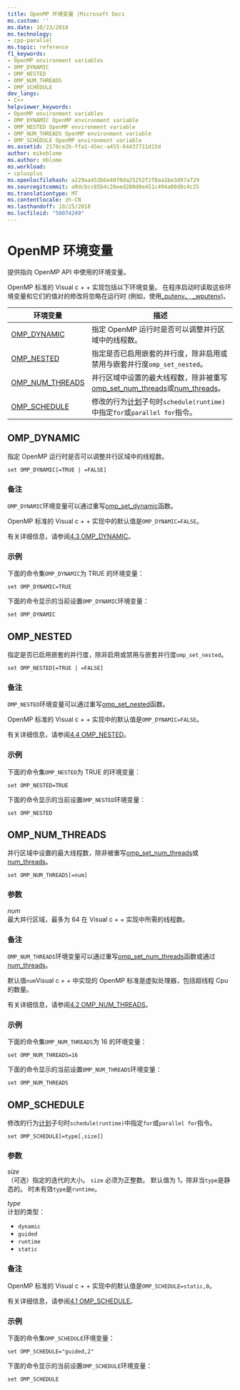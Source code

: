 ```yaml
---
title: OpenMP 环境变量 |Microsoft Docs
ms.custom: ''
ms.date: 10/23/2018
ms.technology:
- cpp-parallel
ms.topic: reference
f1_keywords:
- OpenMP environment variables
- OMP_DYNAMIC
- OMP_NESTED
- OMP_NUM_THREADS
- OMP_SCHEDULE
dev_langs:
- C++
helpviewer_keywords:
- OpenMP environment variables
- OMP_DYNAMIC OpenMP environment variable
- OMP_NESTED OpenMP environment variable
- OMP_NUM_THREADS OpenMP environment variable
- OMP_SCHEDULE OpenMP environment variable
ms.assetid: 2178ce2b-ffa1-45ec-a455-64437711d15d
author: mikeblome
ms.author: mblome
ms.workload:
- cplusplus
ms.openlocfilehash: a229aa453b6e40f0da25252f2f8aa1be3d97a729
ms.sourcegitcommit: a9dcbcc85b4c28eed280d8e451c494a00d8c4c25
ms.translationtype: MT
ms.contentlocale: zh-CN
ms.lasthandoff: 10/25/2018
ms.locfileid: "50074249"
---
```

# <a name="openmp-environment-variables"></a>OpenMP 环境变量

提供指向 OpenMP API 中使用的环境变量。

OpenMP 标准的 Visual c + + 实现包括以下环境变量。 在程序启动时读取这些环境变量和它们的值对的修改将忽略在运行时 (例如，使用[_putenv、 _wputenv](../../../c-runtime-library/reference/putenv-wputenv.md))。

|环境变量|描述|
|--------------------|-----------|
|[OMP_DYNAMIC](#omp-dynamic)|指定 OpenMP 运行时是否可以调整并行区域中的线程数。|
|[OMP_NESTED](#omp-nested)|指定是否已启用嵌套的并行度，除非启用或禁用与嵌套并行度`omp_set_nested`。|
|[OMP_NUM_THREADS](#omp-num-threads)|并行区域中设置的最大线程数，除非被重写[omp_set_num_threads](openmp-functions.md#omp-set-num-threads)或[num_threads](openmp-clauses.md#num-threads)。|
|[OMP_SCHEDULE](#omp-schedule)|修改的行为[计划](openmp-clauses.md#schedule)子句时`schedule(runtime)`中指定`for`或`parallel for`指令。|

## <a name="omp-dynamic"></a>OMP_DYNAMIC

指定 OpenMP 运行时是否可以调整并行区域中的线程数。

```
set OMP_DYNAMIC[=TRUE | =FALSE]
```

### <a name="remarks"></a>备注

`OMP_DYNAMIC`环境变量可以通过重写[omp_set_dynamic](openmp-functions.md#omp-set-dynamic)函数。

OpenMP 标准的 Visual c + + 实现中的默认值是`OMP_DYNAMIC=FALSE`。

有关详细信息，请参阅[4.3 OMP_DYNAMIC](../../../parallel/openmp/4-3-omp-dynamic.md)。

### <a name="example"></a>示例

下面的命令集`OMP_DYNAMIC`为 TRUE 的环境变量：

```
set OMP_DYNAMIC=TRUE
```

下面的命令显示的当前设置`OMP_DYNAMIC`环境变量：

```
set OMP_DYNAMIC
```

## <a name="omp-nested"></a>OMP_NESTED

指定是否已启用嵌套的并行度，除非启用或禁用与嵌套并行度`omp_set_nested`。

```
set OMP_NESTED[=TRUE | =FALSE]
```

### <a name="remarks"></a>备注

`OMP_NESTED`环境变量可以通过重写[omp_set_nested](openmp-functions.md#omp-set-nested)函数。

OpenMP 标准的 Visual c + + 实现中的默认值是`OMP_DYNAMIC=FALSE`。

有关详细信息，请参阅[4.4 OMP_NESTED](../../../parallel/openmp/4-4-omp-nested.md)。

### <a name="example"></a>示例

下面的命令集`OMP_NESTED`为 TRUE 的环境变量：

```
set OMP_NESTED=TRUE
```

下面的命令显示的当前设置`OMP_NESTED`环境变量：

```
set OMP_NESTED
```

## <a name="omp-num-threads"></a>OMP_NUM_THREADS

并行区域中设置的最大线程数，除非被重写[omp_set_num_threads](openmp-functions.md#omp-set-num-threads)或[num_threads](openmp-clauses.md#num-threads)。

```
set OMP_NUM_THREADS[=num]
```

### <a name="parameters"></a>参数

*num*<br/>
最大并行区域，最多为 64 在 Visual c + + 实现中所需的线程数。

### <a name="remarks"></a>备注

`OMP_NUM_THREADS`环境变量可以通过重写[omp_set_num_threads](openmp-functions.md#omp-set-num-threads)函数或通过[num_threads](openmp-clauses.md#num-threads)。

默认值`num`Visual c + + 中实现的 OpenMP 标准是虚拟处理器，包括超线程 Cpu 的数量。

有关详细信息，请参阅[4.2 OMP_NUM_THREADS](../../../parallel/openmp/4-2-omp-num-threads.md)。

### <a name="example"></a>示例

下面的命令集`OMP_NUM_THREADS`为 16 的环境变量：

```
set OMP_NUM_THREADS=16
```

下面的命令显示的当前设置`OMP_NUM_THREADS`环境变量：

```
set OMP_NUM_THREADS
```

## <a name="omp-schedule"></a>OMP_SCHEDULE

修改的行为[计划](openmp-clauses.md#schedule)子句时`schedule(runtime)`中指定`for`或`parallel for`指令。

```
set OMP_SCHEDULE[=type[,size]]
```

### <a name="parameters"></a>参数

*size*<br/>
（可选）指定的迭代的大小。 `size` 必须为正整数。 默认值为 1，除非当`type`是静态的。 时未有效`type`是`runtime`。

*type*<br/>
计划的类型：

- `dynamic`
- `guided`
- `runtime`
- `static`

### <a name="remarks"></a>备注

OpenMP 标准的 Visual c + + 实现中的默认值是`OMP_SCHEDULE=static,0`。

有关详细信息，请参阅[4.1 OMP_SCHEDULE](../../../parallel/openmp/4-1-omp-schedule.md)。

### <a name="example"></a>示例

下面的命令集`OMP_SCHEDULE`环境变量：

```
set OMP_SCHEDULE="guided,2"
```

下面的命令显示的当前设置`OMP_SCHEDULE`环境变量：

```
set OMP_SCHEDULE
```
